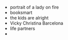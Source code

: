 - portrait of a lady on fire
- booksmart
- the kids are alright
- Vicky Christina Barcelona
- life partners
- 